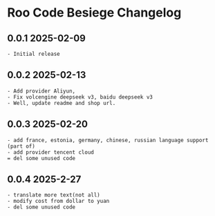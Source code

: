 # Roo Code Besiege Changelog

## 0.0.1 2025-02-09
    - Initial release
## 0.0.2 2025-02-13
    - Add provider Aliyun,
    - Fix volcengine deepseek v3, baidu deepseek v3
    - Well, update readme and shop url.
## 0.0.3 2025-02-20
    - add france, estonia, germany, chinese, russian language support (part of)
    - add provider tencent cloud
    = del some unused code
## 0.0.4 2025-2-27
    - translate more text(not all)
    - modify cost from dollar to yuan
    - del some unused code